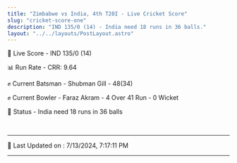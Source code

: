 ```yaml
---
title: "Zimbabwe vs India, 4th T20I - Live Cricket Score"
slug: "cricket-score-one"
description: "IND 135/0 (14) - India need 18 runs in 36 balls."
layout: "../../layouts/PostLayout.astro"
---
```


🔴 Live Score - IND 135/0 (14)  

📊 Run Rate - CRR: 9.64  

✊ Current Batsman - Shubman Gill - 48(34)  

✊ Current Bowler - Faraz Akram - 4 Over 41 Run - 0 Wicket  

📑 Status - India need 18 runs in 36 balls

<br />

***

📝 Last Updated on : 7/13/2024, 7:17:11 PM

***

